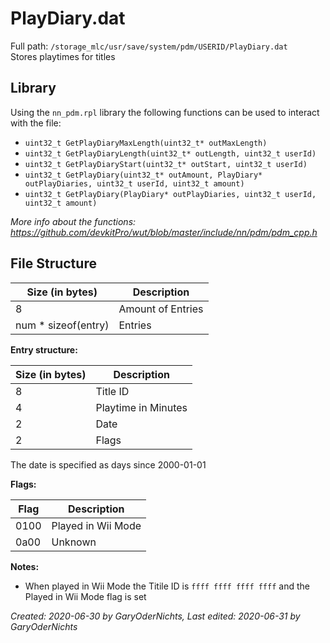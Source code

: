 # PlayDiary.dat
Full path: `/storage_mlc/usr/save/system/pdm/USERID/PlayDiary.dat`  
Stores playtimes for titles
<br>

<h2>Library</h2>  

Using the `nn_pdm.rpl` library the following functions can be used to interact with the file:  
* `uint32_t GetPlayDiaryMaxLength(uint32_t* outMaxLength)`
* `uint32_t GetPlayDiaryLength(uint32_t* outLength, uint32_t userId)`
* `uint32_t GetPlayDiaryStart(uint32_t* outStart, uint32_t userId)`
* `uint32_t GetPlayDiary(uint32_t* outAmount, PlayDiary* outPlayDiaries, uint32_t userId, uint32_t amount)`
* `uint32_t GetPlayDiary(PlayDiary* outPlayDiaries, uint32_t userId, uint32_t amount)`

<i>More info about the functions: https://github.com/devkitPro/wut/blob/master/include/nn/pdm/pdm_cpp.h</i>

<h2>File Structure</h2>  

| Size (in bytes)     | Description       |
| ------------------- | ----------------- |
| 8                   | Amount of Entries |
| num * sizeof(entry) | Entries           |  

<b>Entry structure:</b>  

| Size (in bytes) | Description         |
| --------------- | ------------------- |
| 8               | Title ID            |
| 4               | Playtime in Minutes |
| 2               | Date                |
| 2               | Flags               |   

The date is specified as days since 2000-01-01

<b>Flags:</b>  

| Flag | Description        |
| ---- | ------------------ |
| 0100 | Played in Wii Mode |
| 0a00 | Unknown            |

<b>Notes:</b>  

* When played in Wii Mode the Titile ID is `ffff ffff ffff ffff` and the Played in Wii Mode flag is set

<i>Created: 2020-06-30 by GaryOderNichts, Last edited: 2020-06-31 by GaryOderNichts</i>